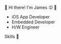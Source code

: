 :clap: Hi there! I'm James :D :raised_hands: 
- iOS App Developer
- Embedded Developer
- H/W Engineer 

Skills :muscle:

